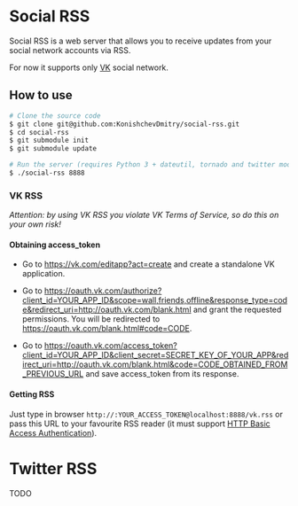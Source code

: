 # Social RSS

Social RSS is a web server that allows you to receive updates from your social network accounts via RSS.

For now it supports only [VK](https://vk.com/) social network.


## How to use

```sh
# Clone the source code
$ git clone git@github.com:KonishchevDmitry/social-rss.git
$ cd social-rss
$ git submodule init
$ git submodule update

# Run the server (requires Python 3 + dateutil, tornado and twitter modules)
$ ./social-rss 8888
```


### VK RSS

*Attention: by using VK RSS you violate VK Terms of Service, so do this on your own risk!*

#### Obtaining access_token

* Go to https://vk.com/editapp?act=create and create a standalone VK application.

* Go to https://oauth.vk.com/authorize?client_id=YOUR_APP_ID&scope=wall,friends,offline&response_type=code&redirect_uri=http://oauth.vk.com/blank.html and grant the requested permissions. You will be redirected to https://oauth.vk.com/blank.html#code=CODE.

* Go to https://oauth.vk.com/access_token?client_id=YOUR_APP_ID&client_secret=SECRET_KEY_OF_YOUR_APP&redirect_uri=http://oauth.vk.com/blank.html&code=CODE_OBTAINED_FROM_PREVIOUS_URL and save access_token from its response.

#### Getting RSS

Just type in browser ``http://:YOUR_ACCESS_TOKEN@localhost:8888/vk.rss`` or pass this URL to your favourite RSS reader (it must support [HTTP Basic Access Authentication](http://en.wikipedia.org/wiki/Basic_access_authentication)).



# Twitter RSS

TODO
